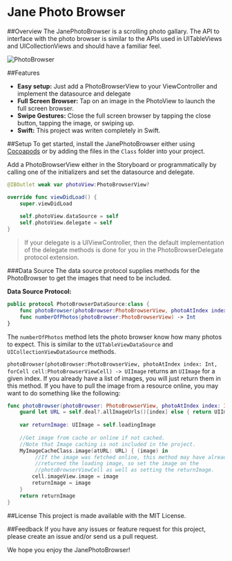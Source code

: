 # Jane Photo Browser

##Overview
The JanePhotoBrowser is a scrolling photo gallary.  The API to interface with the photo browser is similar to the APIs used in UITableViews and UICollectionViews and should have a familiar feel.

![PhotoBrowser](JanePhotoBrowser.gif)

##Features
* **Easy setup:**  Just add a PhotoBrowserView to your ViewController and implement the datasource and delegate
* **Full Screen Browser:** Tap on an image in the PhotoView to launch the full screen browser.
* **Swipe Gestures:** Close the full screen browser by tapping the close button, tapping the image, or swiping up.
* **Swift:** This project was writen completely in Swift.

##Setup
To get started, install the JanePhotoBrowser either using [Cocoapods](https://cocoapods.org/) or by adding the files in the `Class` folder into your project.

Add a PhotoBrowserView either in the Storyboard or programmatically by calling one of the initializers and set the datasource and delegate.  

```swift
@IBOutlet weak var photoView:PhotoBrowserView?

override func viewDidLoad() {
	super.viewDidLoad
	
	self.photoView.dataSource = self
	self.photoView.delegate = self
}
```

> If your delegate is a UIViewController, then the default implementation of the delegate methods is done for you in the PhotoBrowserDelegate protocol extension.

###Data Source
The data source protocol supplies methods for the PhotoBrowser to get the images that need to be included.

**Data Source Protocol:**

```swift
public protocol PhotoBrowserDataSource:class {
    func photoBrowser(photoBrowser:PhotoBrowserView, photoAtIndex index: Int, forCell cell:PhotoBrowserViewCell) -> UIImage
    func numberOfPhotos(photoBrowser:PhotoBrowserView) -> Int
}
```

The `numberOfPhotos` method lets the photo browser know how many photos to expect.  This is similar to the `UITableViewDataSource` and `UICollectionViewDataSource` methods.

`photoBrowser(photoBrowser:PhotoBrowserView, photoAtIndex index: Int, forCell cell:PhotoBrowserViewCell) -> UIImage` returns an `UIImage` for a given index.  If you already have a list of images, you will just return them in this method.  If you have to pull the image from a resource online, you may want to do something like the following:

```swift
func photoBrowser(photoBrowser: PhotoBrowserView, photoAtIndex index: Int, forCell cell:PhotoBrowserViewCell) -> UIImage {
    guard let URL = self.deal?.allImageUrls()[index] else { return UIImage() }
    
    var returnImage: UIImage = self.loadingImage
    
    //Get image from cache or online if not cached.  
    //Note that Image caching is not included in the project.
    MyImageCacheClass.image(atURL: URL) { (image) in
    	 //If the image was fetched online, this method may have already 
    	 //returned the loading image, so set the image on the 
    	 //photoBrowserViewCell as well as setting the returnImage.
        cell.imageView.image = image
        returnImage = image
    }
    return returnImage
}
```

##License
This project is made available with the MIT License.

##Feedback
If you have any issues or feature request for this project, please create an issue and/or send us a pull request.

We hope you enjoy the JanePhotoBrowser!